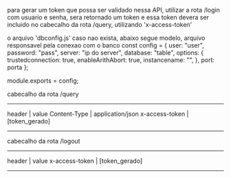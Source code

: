 para gerar um token que possa ser validado nessa API, utilizar a rota /login com usuario e senha, sera retornado um token e essa token devera ser incluido no cabecalho da rota /query, utilizando 'x-access-token'

o arquivo 'dbconfig.js' caso nao exista, abaixo segue modelo, arquivo responsavel pela conexao com o banco 
const config = {
    user: "user",
    password: "pass",
    server: "ip do server",
    database: "table",
    options: {
      trustedconnection: true,
      enableArithAbort: true,
      instancename: "",
    },
    port: porta
  };
   
  module.exports = config;
  


cabecalho da rota /query
_______________________________________

header          |    value
Content-Type    |    application/json
x-access-token  |    [token_gerado]
_______________________________________


cabecalho da rota /logout
_______________________________________

header          |    value
x-access-token  |    [token_gerado]
_______________________________________
